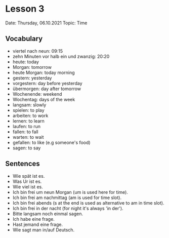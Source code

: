 # Lesson 3

Date: Thursday, 06.10.2021
Topic: Time

## Vocabulary

- viertel nach neun: 09:15
- zehn Minuten vor halb ein und zwanzig: 20:20
- heute: today
- Morgan: tomorrow
- heute Morgan: today morning
- gestern: yesterday
- vorgestern: day before yesterday
- übermorgen: day after tomorrow
- Wochenende: weekend
- Wochentag: days of the week
- langsam: slowly
- spielen: to play
- arbeiten: to work
- lernen: to learn
- laufen: to run
- fallen: to fall
- warten: to wait
- gefallen: to like (e.g someone's food)
- sagen: to say

## Sentences

- Wie spät ist es.
- Was Ur ist es.
- Wie viel ist es.
- Ich bin frei um neun Morgan (um is used here for time).
- Ich bin frei am nachmittag (am is used for time slot).
- Ich bin frei abends (s at the end is used as alternative to am in time slot).
- Ich bin frei in der nacht (for night it's always 'in der').
- Bitte langsam noch einmal sagen.
- Ich habe eine frage.
- Hast jemand eine frage.
- Wie sagt man in/auf Deutsch.
